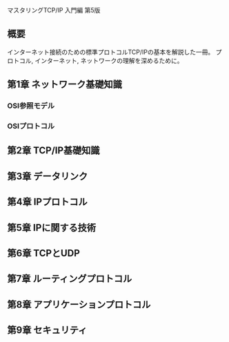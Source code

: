 マスタリングTCP/IP 入門編 第5版

## 概要
インターネット接続のための標準プロトコルTCP/IPの基本を解説した一冊。
プロトコル, インターネット, ネットワークの理解を深めるために。

## 第1章 ネットワーク基礎知識

### OSI参照モデル

### OSIプロトコル
## 第2章 TCP/IP基礎知識
## 第3章 データリンク
## 第4章 IPプロトコル
## 第5章 IPに関する技術
## 第6章 TCPとUDP
## 第7章 ルーティングプロトコル
## 第8章 アプリケーションプロトコル
## 第9章 セキュリティ
